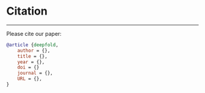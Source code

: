 # Citation

---

Please cite our paper:

```bib
@article {deepfold,
    author = {},
    title = {},
    year = {},
    doi = {}
    journal = {},
    URL = {},
}
```
